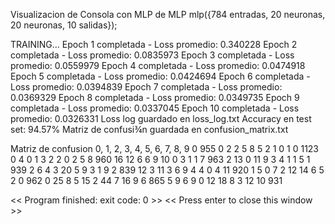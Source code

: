 Visualizacion de Consola con MLP de MLP mlp({784 entradas, 20 neuronas, 20 neuronas, 10 salidas});  

TRAINING...
Epoch 1 completada - Loss promedio: 0.340228
Epoch 2 completada - Loss promedio: 0.0835973
Epoch 3 completada - Loss promedio: 0.0559979
Epoch 4 completada - Loss promedio: 0.0474918
Epoch 5 completada - Loss promedio: 0.0424694
Epoch 6 completada - Loss promedio: 0.0394839
Epoch 7 completada - Loss promedio: 0.0369329
Epoch 8 completada - Loss promedio: 0.0349735
Epoch 9 completada - Loss promedio: 0.0337045
Epoch 10 completada - Loss promedio: 0.0326331
Loss log guardado en loss_log.txt
Accuracy en test set: 94.57%
Matriz de confusi¾n guardada en confusion_matrix.txt


Matriz de confusion
0,	1,	2,	3,	4,	5,	6,	7,	8,	9
0	955	0	2	2	5	8	5	2	1	0
1	0	1123	0	4	0	1	3	2	2	0
2	5	8	960	16	12	6	6	9	10	0
3	1	1	7	963	2	13	0	11	9	3
4	1	1	5	1	939	2	6	4	3	20
5	9	3	1	9	2	839	12	3	11	3
6	9	4	4	0	4	11	920	1	5	0
7	2	12	14	6	5	2	0	962	0	25
8	5	15	2	44	7	16	9	6	865	5
9	6	9	0	12	18	8	3	12	10	931



<< Program finished: exit code: 0 >>
<< Press enter to close this window >>
